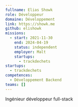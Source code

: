 ```yaml
---
fullname: Elias Showk
role: Développeur
domaine: Développement
link: https://showk.me
github: elishowk
missions:
  - start: 2021-11-30
    end: 2024-04-19
    status: independent
    employer: Malt
    startups:
      - trackdechets
startups:
  - trackdechets
competences:
  - Développement Backend
teams: []
---
```

Ingénieur développeur full-stack